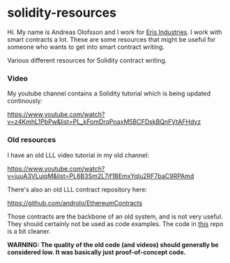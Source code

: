 # solidity-resources

Hi. My name is Andreas Olofsson and I work for [Eris Industries](http://erisindustries.com). I work with smart contracts a lot. These are some resources that might be useful for someone who wants to get into smart contract writing.

Various different resources for Solidity contract writing.

### Video

My youtube channel contains a Solidity tutorial which is being updated continously:

https://www.youtube.com/watch?v=z4KmhL1PbPw&list=PL_kFomDrqPoaxM5BCFDskBQnFVtAFHdvz

### Old resources

I have an old LLL video tutorial in my old channel:

https://www.youtube.com/watch?v=juuA3VLuiqM&list=PL6B3Sm2L7jf1BEmxYqlu2RF7baC9RPAmd

There's also an old LLL contract repository here: 

https://github.com/androlo/EthereumContracts

Those contracts are the backbone of an old system, and is not very useful. They should certainly not be used as code examples. The code in [this](https://github.com/androlo/LLL-commons) repo is a bit cleaner. 

**WARNING: The quality of the old code (and videos) should generally be considered low. It was basically just proof-of-concept code.**